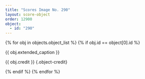 ```yaml
---
title: "Scores Image No. 290"
layout: score-object
order: 12900
object:
  - id: "290"
---
```


{% for obj in objects.object_list %}
{% if obj.id == object[0].id %}

{{ obj.extended_caption }}

{{ obj.credit }} {.object-credit}

{% endif %}
{% endfor %}
